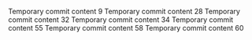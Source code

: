 Temporary commit content 9
Temporary commit content 28
Temporary commit content 32
Temporary commit content 34
Temporary commit content 55
Temporary commit content 58
Temporary commit content 60

